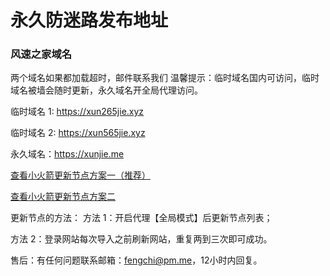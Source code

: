 # 永久防迷路发布地址

### 风速之家域名
两个域名如果都加载超时，邮件联系我们
温馨提示：临时域名国内可访问，临时域名被墙会随时更新，永久域名开全局代理访问。

临时域名 1: https://xun265jie.xyz

临时域名 2: https://xun565jie.xyz

永久域名：https://xunjie.me

[查看小火箭更新节点方案一（推荐）](https://i.ibb.co/hL1js6J/shadowrocket-1.png)

[查看小火箭更新节点方案二](https://i.ibb.co/nQFjnRz/shadowrocket.png)

更新节点的方法：
方法 1：开启代理【全局模式】后更新节点列表；

方法 2：登录网站每次导入之前刷新网站，重复两到三次即可成功。

售后：有任何问题联系邮箱：fengchi@pm.me，12小时内回复。
